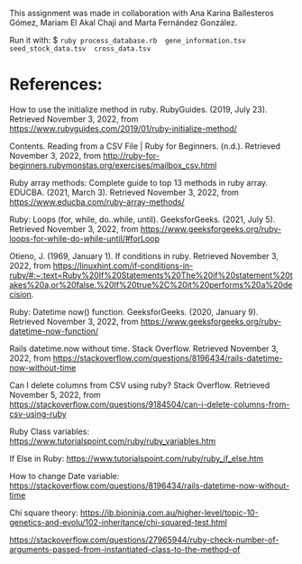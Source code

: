 This assignment was made in collaboration with Ana Karina Ballesteros Gómez, Mariam El Akal Chaji and Marta Fernández González.


Run it with: $ `ruby process_database.rb  gene_information.tsv  seed_stock_data.tsv  cross_data.tsv`


# References:





How to use the initialize method in ruby. RubyGuides. (2019, July 23). Retrieved November 3, 2022, from https://www.rubyguides.com/2019/01/ruby-initialize-method/

Contents. Reading from a CSV File | Ruby for Beginners. (n.d.). Retrieved November 3, 2022, from http://ruby-for-beginners.rubymonstas.org/exercises/mailbox_csv.html

Ruby array methods: Complete guide to top 13 methods in ruby array. EDUCBA. (2021, March 3). Retrieved November 3, 2022, from https://www.educba.com/ruby-array-methods/

Ruby: Loops (for, while, do..while, until). GeeksforGeeks. (2021, July 5). Retrieved November 3, 2022, from https://www.geeksforgeeks.org/ruby-loops-for-while-do-while-until/#forLoop

Otieno, J. (1969, January 1). If conditions in ruby. Retrieved November 3, 2022, from https://linuxhint.com/if-conditions-in-ruby/#:~:text=Ruby%20If%20Statements%20The%20if%20statement%20takes%20a,or%20false.%20If%20true%2C%20it%20performs%20a%20decision.

Ruby: Datetime now() function. GeeksforGeeks. (2020, January 9). Retrieved November 3, 2022, from https://www.geeksforgeeks.org/ruby-datetime-now-function/

Rails datetime.now without time. Stack Overflow. Retrieved November 3, 2022, from https://stackoverflow.com/questions/8196434/rails-datetime-now-without-time

Can I delete columns from CSV using ruby? Stack Overflow. Retrieved November 5, 2022, from https://stackoverflow.com/questions/9184504/can-i-delete-columns-from-csv-using-ruby

Ruby Class variables: https://www.tutorialspoint.com/ruby/ruby_variables.htm

If Else in Ruby: https://www.tutorialspoint.com/ruby/ruby_if_else.htm

How to change Date variable: https://stackoverflow.com/questions/8196434/rails-datetime-now-without-time

Chi square theory: https://ib.bioninja.com.au/higher-level/topic-10-genetics-and-evolu/102-inheritance/chi-squared-test.html

https://stackoverflow.com/questions/27965944/ruby-check-number-of-arguments-passed-from-instantiated-class-to-the-method-of
